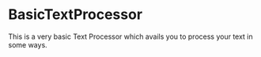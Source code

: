 # BasicTextProcessor
This is a very basic Text Processor which avails you to process your text in some ways. 
